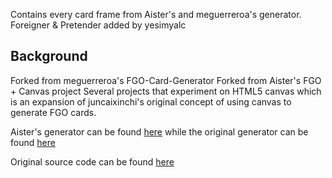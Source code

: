 Contains every card frame from Aister's and meguerreroa's generator. 
Foreigner & Pretender added by yesimyalc

## Background
Forked from meguerreroa's FGO-Card-Generator
Forked from Aister's FGO + Canvas project
Several projects that experiment on HTML5 canvas which is an expansion of juncaixinchi's original concept of using canvas to generate FGO cards. 

Aister's generator can be found [here](https://aister.github.io/FGO/fgo.html) while the 
original generator can be found [here](https://juncaixinchi.github.io/FGO/fgo.html)

Original source code can be found [here](https://github.com/juncaixinchi/FGO)
